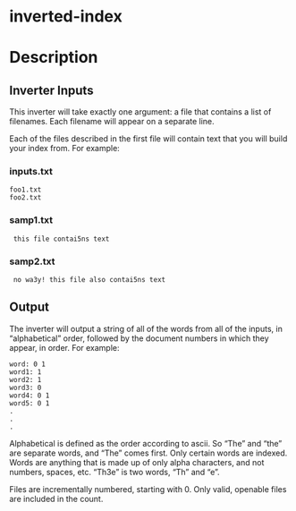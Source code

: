 # inverted-index
<h1 id="instructions">Description</h1>

<h2 id="inverter-inputs">Inverter Inputs</h2>

<p>This inverter will take exactly one argument: a file that contains a
list of filenames.  Each filename will appear on a separate line.</p>

<p>Each of the files described in the first file will contain text that
you will build your index from. For example:</p>

<h3 id="inputstxt">inputs.txt</h3>

<div class="language-plaintext highlighter-rouge"><div class="highlight"><pre class="highlight"><code>foo1.txt
foo2.txt
</code></pre></div></div>

<h3 id="samp1txt">samp1.txt</h3>

<div class="language-plaintext highlighter-rouge"><div class="highlight"><pre class="highlight"><code> this file contai5ns text
</code></pre></div></div>

<h3 id="samp2txt">samp2.txt</h3>

<div class="language-plaintext highlighter-rouge"><div class="highlight"><pre class="highlight"><code> no wa3y! this file also contai5ns text
</code></pre></div></div>

<h2 id="output">Output</h2>

<p>The inverter will output a string of all of the words from all of the inputs, in “alphabetical” order, followed by the document numbers in which they appear, in order. For example:</p>

<div class="language-plaintext highlighter-rouge"><div class="highlight"><pre class="highlight"><code>word: 0 1
word1: 1
word2: 1
word3: 0
word4: 0 1
word5: 0 1
.
.
.
</code></pre></div></div>

<p>Alphabetical is defined as the order according to ascii. So “The” and “the” are separate words, and “The” comes first. Only certain words are indexed. Words are anything that is made up of only alpha
characters, and not numbers, spaces, etc. “Th3e” is two words, “Th” and “e”.</p>

<p>Files are incrementally numbered, starting with 0.  Only valid, openable files are included in the count. </p>
